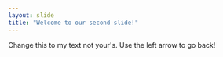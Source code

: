 ```yaml
---
layout: slide
title: "Welcome to our second slide!"
---
```

Change this to my text not your's.
Use the left arrow to go back!
